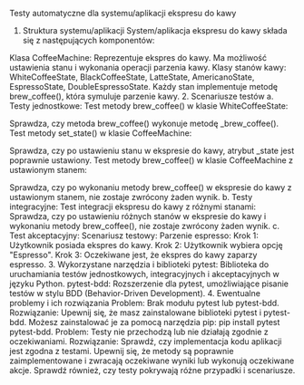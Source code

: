 Testy automatyczne dla systemu/aplikacji ekspresu do kawy
1. Struktura systemu/aplikacji
System/aplikacja ekspresu do kawy składa się z następujących komponentów:

Klasa CoffeeMachine: Reprezentuje ekspres do kawy. Ma możliwość ustawienia stanu i wykonania operacji parzenia kawy.
Klasy stanów kawy: WhiteCoffeeState, BlackCoffeeState, LatteState, AmericanoState, EspressoState, DoubleEspressoState. Każdy stan implementuje metodę brew_coffee(), która symuluje parzenie kawy.
2. Scenariusze testów
a. Testy jednostkowe:
Test metody brew_coffee() w klasie WhiteCoffeeState:

Sprawdza, czy metoda brew_coffee() wykonuje metodę _brew_coffee().
Test metody set_state() w klasie CoffeeMachine:

Sprawdza, czy po ustawieniu stanu w ekspresie do kawy, atrybut _state jest poprawnie ustawiony.
Test metody brew_coffee() w klasie CoffeeMachine z ustawionym stanem:

Sprawdza, czy po wykonaniu metody brew_coffee() w ekspresie do kawy z ustawionym stanem, nie zostaje zwrócony żaden wynik.
b. Testy integracyjne:
Test integracji ekspresu do kawy z różnymi stanami:
Sprawdza, czy po ustawieniu różnych stanów w ekspresie do kawy i wykonaniu metody brew_coffee(), nie zostaje zwrócony żaden wynik.
c. Test akceptacyjny:
Scenariusz testowy: Parzenie espresso:
Krok 1: Użytkownik posiada ekspres do kawy.
Krok 2: Użytkownik wybiera opcję "Espresso".
Krok 3: Oczekiwane jest, że ekspres do kawy zaparzy espresso.
3. Wykorzystane narzędzia i biblioteki
pytest: Biblioteka do uruchamiania testów jednostkowych, integracyjnych i akceptacyjnych w języku Python.
pytest-bdd: Rozszerzenie dla pytest, umożliwiające pisanie testów w stylu BDD (Behavior-Driven Development).
4. Ewentualne problemy i ich rozwiązania
Problem: Brak modułu pytest lub pytest-bdd.
Rozwiązanie: Upewnij się, że masz zainstalowane biblioteki pytest i pytest-bdd. Możesz zainstalować je za pomocą narzędzia pip: pip install pytest pytest-bdd.
Problem: Testy nie przechodzą lub nie działają zgodnie z oczekiwaniami.
Rozwiązanie: Sprawdź, czy implementacja kodu aplikacji jest zgodna z testami. Upewnij się, że metody są poprawnie zaimplementowane i zwracają oczekiwane wyniki lub wykonują oczekiwane akcje. Sprawdź również, czy testy pokrywają różne przypadki i scenariusze.
